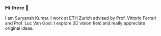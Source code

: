 ### Hi there 👋
I am Suryansh Kumar. I work at ETH Zurich advised by  Prof. Vittorio Ferrari and Prof. Luc Van Gool.
I explore 3D vision field and really appreciate original ideas. 
